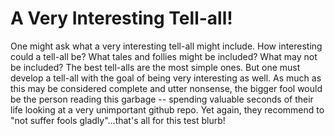 # A Very Interesting Tell-all!

One might ask what a very interesting tell-all might include. How interesting could a tell-all be? What tales and follies might be included? What may not be included? The best tell-alls are the most simple ones. But one must develop a tell-all with the goal of being very interesting as well. As much as this may be considered complete and utter nonsense, the bigger fool would be the person reading this garbage -- spending valuable seconds of their life looking at a very unimportant github repo. Yet again, they recommend to "not suffer fools gladly"...that's all for this test blurb! 